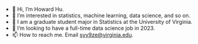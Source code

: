 - 👋 Hi, I’m Howard Hu.
- 👀 I’m interested in statistics, machine learning, data science, and so on.
- 🌱 I am a graduate student major in Statistics at the University of Virginia. 
- 💞️ I’m looking to have a full-time data science job in 2023. 
- 📫 How to reach me. Email syy9ze@virginia.edu.

<!---
Haohao99/Haohao99 is a ✨ special ✨ repository because its `README.md` (this file) appears on your GitHub profile.
You can click the Preview link to take a look at your changes.
--->
